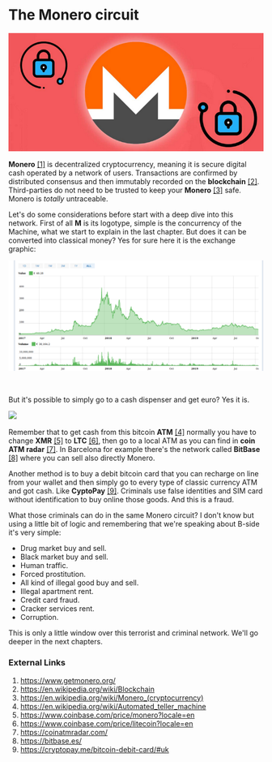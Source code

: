# The Monero circuit

![The Monero circuit](monero.png)

**Monero** [[1]](https://www.getmonero.org/) is decentralized cryptocurrency, meaning it is secure digital cash  operated by a network of users. Transactions are confirmed by  distributed consensus and then immutably recorded on the **blockchain** [[2]](https://en.wikipedia.org/wiki/Blockchain).  Third-parties do not need to be trusted to keep your **Monero** [[3]](https://en.wikipedia.org/wiki/Monero_(cryptocurrency)) safe. Monero is *totally* untraceable. 

Let's do some considerations before start with a deep dive into this network. First of all **M** is its logotype, simple is the concurrency of the Machine, what we start to explain in the last chapter. But does it can be converted into classical money? Yes for sure here it is the exchange graphic:

![monero exchange value](monero-euro-value.png)

​                        

But it's possible to simply go to a cash dispenser and get euro? Yes it is.

![](/home/taglio/Pictures/btcpoint_bitcoin_atm_c828d19c75.jpg)

Remember that to get cash from this bitcoin **ATM** [[4]](https://en.wikipedia.org/wiki/Automated_teller_machine) normally you have to change **XMR** [[5]](https://www.coinbase.com/price/monero?locale=en) to **LTC** [[6]](https://www.coinbase.com/price/litecoin?locale=en), then go to a local ATM as you can find in **coin ATM radar** [[7]](https://coinatmradar.com/). In Barcelona for example there's the network called **BitBase** [[8]](https://bitbase.es/) where you can sell also directly Monero. 

Another method is to buy a debit bitcoin card that you can recharge on line from your wallet and then simply go to every type of classic currency ATM and got cash. Like **CyptoPay** [[9]](https://cryptopay.me/bitcoin-debit-card/#uk). Criminals use false identities and SIM card without identification to buy online those goods. And this is a fraud. 

What those criminals can do in the same Monero circuit? I don't know but using a little bit of logic and remembering that we're speaking about B-side it's very simple:

- Drug market buy and sell.
- Black market buy and sell.
- Human traffic.
- Forced prostitution.
- All kind of illegal good buy and sell.
- Illegal apartment rent.
- Credit card fraud.
- Cracker services rent.
- Corruption. 

This is only a little window over this terrorist and criminal network. We'll go deeper in the next chapters.



### External Links

1. https://www.getmonero.org/
2. https://en.wikipedia.org/wiki/Blockchain
3. https://en.wikipedia.org/wiki/Monero_(cryptocurrency)
4. https://en.wikipedia.org/wiki/Automated_teller_machine
5. https://www.coinbase.com/price/monero?locale=en
6. https://www.coinbase.com/price/litecoin?locale=en
7. https://coinatmradar.com/
8. https://bitbase.es/
9. https://cryptopay.me/bitcoin-debit-card/#uk

